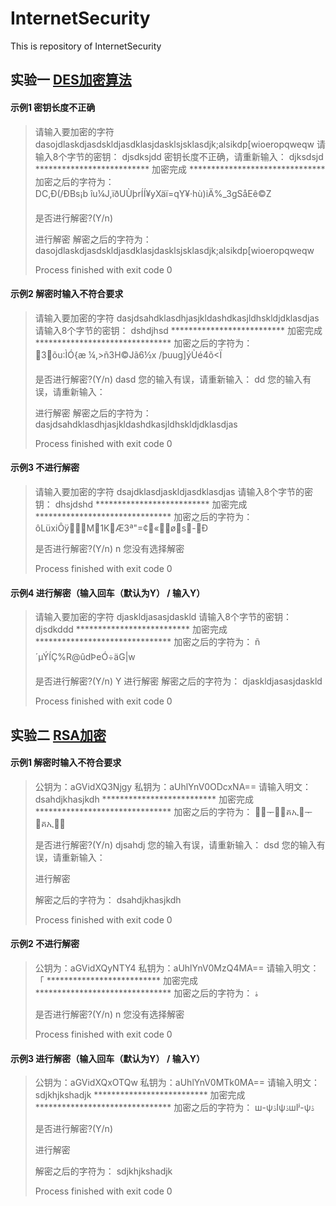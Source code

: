 # InternetSecurity
This is repository of InternetSecurity



## 实验一 [DES加密算法](https://www.cxyxiaowu.com/1478.html)


#### 示例1  密钥长度不正确

> 请输入要加密的字符
> dasojdlaskdjasdskldjasdklasjdasklsjsklasdjk;alsikdp[wioeropqweqw
> 请输入8个字节的密钥：
> djsdksjdd
> 密钥长度不正确，请重新输入： 
> djksdsjd
> **************************      加密完成     *******************************
> 加密之后的字符为： DC,Ð(/ÐBs¡b îu¼J,ïðUÙþrÍÍ¥yXäï=qY¥·hù)iÄ%_3gSåEê©Z
>           
> 是否进行解密?(Y/n)
> 
> 进行解密
> 解密之后的字符为： dasojdlaskdjasdskldjasdklasjdasklsjsklasdjk;alsikdp[wioeropqweqw
> 
> Process finished with exit code 0
> 
#### 示例2  解密时输入不符合要求

> 请输入要加密的字符
> dasjdsahdklasdhjasjkldashdkasjldhskldjdklasdjas
> 请输入8个字节的密钥：
> dshdjhsd
> **************************      加密完成     *******************************
> 加密之后的字符为： 3õu:ÌÓ{æ ¼,>ñ3H©Jã6½x /þuug]ýÙé4õ­<Ï
>           
> 是否进行解密?(Y/n)
> dasd
> 您的输入有误，请重新输入： 
> dd
> 您的输入有误，请重新输入： 
> 
> 进行解密
> 解密之后的字符为： dasjdsahdklasdhjasjkldashdkasjldhskldjdklasdjas
> 
> Process finished with exit code 0
> 

#### 示例3 不进行解密

> 请输入要加密的字符
> dsajdklasdjaskldjasdklasdjas
> 请输入8个字节的密钥：
> dhsjdshd
> **************************      加密完成     *******************************
> 加密之后的字符为： ôLüxiÔÿM1KÆ3ª"=¢«øs-Ð
>           
> 是否进行解密?(Y/n)
> n
> 您没有选择解密
> 
> Process finished with exit code 0
> 

#### 示例4 进行解密（输入回车（默认为Y） / 输入Y）
> 
> 请输入要加密的字符
> djaskldjasasjdaskld
> 请输入8个字节的密钥：
> djsdkddd
> **************************      加密完成     *******************************
> 加密之后的字符为： ñ´µÝÍÇ%R@ûdÞeÓ÷äG|w
>           
> 是否进行解密?(Y/n)
> Y
> 进行解密
> 解密之后的字符为： djaskldjasasjdaskld
> 
> Process finished with exit code 0



## 实验二 [RSA加密](https://www.jianshu.com/p/685cfeffe703)


#### 示例1  解密时输入不符合要求
> 公钥为：aGVidXQ3Njgy
> 私钥为：aUhlYnV0ODcxNA==
> 请输入明文：
> dsahdjkhasjkdh
> **************************      加密完成     *******************************
> 加密之后的字符为： ᝼ࡢᅮ୻᝼គኢ୻ᅮࡢគኢ᝼୻
>           
> 是否进行解密?(Y/n)
> djsahdj
> 您的输入有误，请重新输入： 
> dsd
> 您的输入有误，请重新输入： 
> 
> 进行解密
> 
> 解密之后的字符为： dsahdjkhasjkdh
> 
> Process finished with exit code 0

#### 示例2 不进行解密
> 公钥为：aGVidXQyNTY4
> 私钥为：aUhlYnV0MzQ4MA==
> 请输入明文：
> 「
> **************************      加密完成     *******************************
> 加密之后的字符为： ۀ
>           
> 是否进行解密?(Y/n)
> n
> 您没有选择解密
> 
> Process finished with exit code 0
> 

#### 示例3 进行解密（输入回车（默认为Y） / 输入Y）
> 公钥为：aGVidXQxOTQw
> 私钥为：aUhlYnV0MTk0MA==
> 请输入明文：
> sdjkhjkshadjk
> **************************      加密完成     *******************************
> 加密之后的字符为： ш-ѱۮΙѱۮшΙʲ-ѱۮ
>           
> 是否进行解密?(Y/n)
> 
> 进行解密
> 
> 解密之后的字符为： sdjkhjkshadjk
> 
> Process finished with exit code 0





